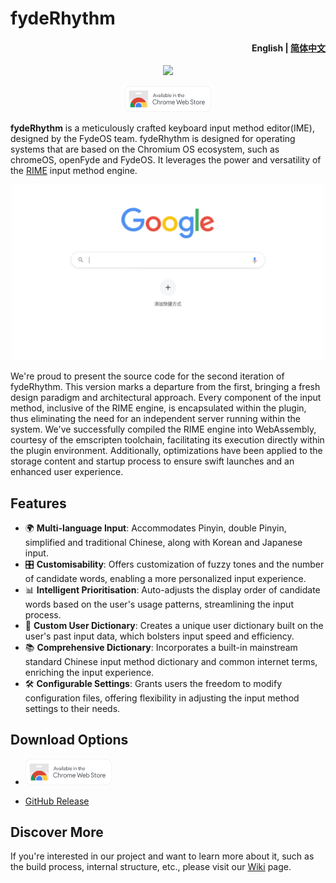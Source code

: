 # fydeRhythm
<h4 align="right"><strong>English </strong>| <a href="https://github.com/FydeOS/fydeRhythm/blob/master/README_ZH.md"> 简体中文 </a> </h4>
<p align="center">
    <img src=https://github.com/Lorde627/fydeRhythm/blob/master/fydeRhythm%20Logo.png?raw=true width=138/>
</p>
<p align="center">
    <a href="https://chrome.google.com/webstore/detail/%E7%9C%9F%E6%96%87%E9%9F%B5%E8%BE%93%E5%85%A5%E6%B3%95/ppgpjbgimfloenilfemmcejiiokelkni">
    <img src="https://github.com/FydeOS/fydeRhythm/blob/master/Chrome%20Web%20Store.png"raw=true width=138 alt="Download for Chrome" />

  </a>

**fydeRhythm** is a meticulously crafted keyboard input method editor(IME), designed by the FydeOS team. fydeRhythm is designed for operating systems that are based on the Chromium OS ecosystem, such as chromeOS, openFyde and FydeOS. It leverages the power and versatility of the [RIME](https://rime.im/) input method engine.

<p align="center">
<a >
    <img src="https://github.com/FydeOS/fydeRhythm/blob/master/fydeRhythm%20Demo.gif" alt="fydeRhythm Demo" width="500">
</a>
</p>

We're proud to present the source code for the second iteration of fydeRhythm. This version marks a departure from the first, bringing a fresh design paradigm and architectural approach. Every component of the input method, inclusive of the RIME engine, is encapsulated within the plugin, thus eliminating the need for an independent server running within the system. We've successfully compiled the RIME engine into WebAssembly, courtesy of the emscripten toolchain, facilitating its execution directly within the plugin environment. Additionally, optimizations have been applied to the storage content and startup process to ensure swift launches and an enhanced user experience.

## Features
- 🌍 **Multi-language Input**: Accommodates Pinyin, double Pinyin, simplified and traditional Chinese, along with Korean and Japanese input.
- 🎛️ **Customisability**: Offers customization of fuzzy tones and the number of candidate words, enabling a more personalized input experience.
- 📊 **Intelligent Prioritisation**: Auto-adjusts the display order of candidate words based on the user's usage patterns, streamlining the input process.
- 🧠 **Custom User Dictionary**: Creates a unique user dictionary built on the user's past input data, which bolsters input speed and efficiency.
- 📚 **Comprehensive Dictionary**: Incorporates a built-in mainstream standard Chinese input method dictionary and common internet terms, enriching the input experience.
- 🛠️ **Configurable Settings**: Grants users the freedom to modify configuration files, offering flexibility in adjusting the input method settings to their needs.

## Download Options
- <a href="https://chrome.google.com/webstore/detail/%E7%9C%9F%E6%96%87%E9%9F%B5%E8%BE%93%E5%85%A5%E6%B3%95/ppgpjbgimfloenilfemmcejiiokelkni">
    <img src="https://github.com/FydeOS/fydeRhythm/blob/master/Chrome%20Web%20Store.png" alt="Chrome Web Store" width="138">
</a>

- [GitHub Release](https://github.com/FydeOS/fydeRhythm/releases)

## Discover More
If you're interested in our project and want to learn more about it, such as the build process, internal structure, etc., please visit our [Wiki](https://github.com/FydeOS/fydeRhythm/wiki) page.
